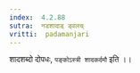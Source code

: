 ```yaml
---
index:  4.2.88
sutra:  नडशादाड् ड्वलच्
vritti:  padamanjari
---
```


शादशब्दो दोपधः, `पङ्कोऽस्त्री शादकर्दमौ` इति ।।
